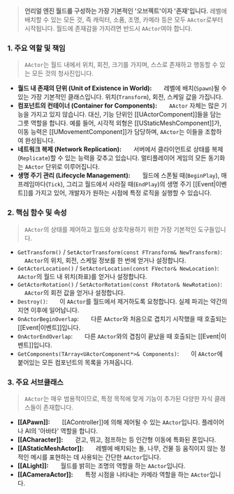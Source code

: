 
> **언리얼 엔진 월드를 구성하는 가장 기본적인 '오브젝트'이자 '존재'입니다.** 레벨에 배치할 수 있는 모든 것, 즉 캐릭터, 소품, 조명, 카메라 등은 모두 `AActor`로부터 시작됩니다. 월드에 존재감을 가지려면 반드시 `AActor`여야 합니다.

### **1. 주요 역할 및 책임**
> `AActor`는 월드 내에서 위치, 회전, 크기를 가지며, 스스로 존재하고 행동할 수 있는 모든 것의 청사진입니다.
* **월드 내 존재의 단위 (Unit of Existence in World):**
      레벨에 배치(`Spawn`)될 수 있는 가장 기본적인 클래스입니다. 위치(`Transform`), 회전, 스케일 값을 가집니다.
* **컴포넌트의 컨테이너 (Container for Components):**
      `AActor` 자체는 많은 기능을 가지고 있지 않습니다. 대신, 기능 단위인 [[UActorComponent]]들을 담는 그릇 역할을 합니다. 예를 들어, 시각적 외형은 [[UStaticMeshComponent]]가, 이동 능력은 [[UMovementComponent]]가 담당하며, `AActor`는 이들을 조합하여 완성됩니다.
* **네트워크 복제 (Network Replication):**
      서버에서 클라이언트로 상태를 복제(`Replicate`)할 수 있는 능력을 갖추고 있습니다. 멀티플레이어 게임의 모든 동기화는 `AActor` 단위로 이루어집니다.
* **생명 주기 관리 (Lifecycle Management):**
      월드에 스폰될 때(`BeginPlay`), 매 프레임마다(`Tick`), 그리고 월드에서 사라질 때(`EndPlay`)의 생명 주기 [[Event|이벤트]]를 가지고 있어, 개발자가 원하는 시점에 특정 로직을 실행할 수 있습니다.

### **2. 핵심 함수 및 속성**
> `AActor`의 상태를 제어하고 월드와 상호작용하기 위한 가장 기본적인 도구들입니다.
* `GetTransform()` / `SetActorTransform(const FTransform& NewTransform)`:
      `AActor`의 위치, 회전, 스케일 정보를 한 번에 얻거나 설정합니다.
* `GetActorLocation()` / `SetActorLocation(const FVector& NewLocation)`:
	`AActor`의 월드 내 위치(좌표)를 얻거나 설정합니다.
* `GetActorRotation()` / `SetActorRotation(const FRotator& NewRotation)`:
      `AActor`의 회전 값을 얻거나 설정합니다.
* `Destroy()`:
      이 `AActor`를 월드에서 제거하도록 요청합니다. 실제 파괴는 약간의 지연 이후에 일어납니다.
* `OnActorBeginOverlap`:
      다른 `AActor`와 처음으로 겹치기 시작했을 때 호출되는 [[Event|이벤트]]입니다.
* `OnActorEndOverlap`:
      다른 `AActor`와의 겹침이 끝났을 때 호출되는 [[Event|이벤트]]입니다.
* `GetComponents(TArray<UActorComponent*>& Components)`:
      이 `AActor`에 붙어있는 모든 컴포넌트의 목록을 가져옵니다.

### **3. 주요 서브클래스**
> `AActor`는 매우 범용적이므로, 특정 목적에 맞게 기능이 추가된 다양한 자식 클래스들이 존재합니다.
* **[[APawn]]:**
      [[AController]]에 의해 제어될 수 있는 `AActor`입니다. 플레이어나 AI의 '아바타' 역할을 합니다.
* **[[ACharacter]]:**
      걷고, 뛰고, 점프하는 등 인간형 이동에 특화된 폰입니다.
* **[[AStaticMeshActor]]:**
      레벨에 배치되는 돌, 나무, 건물 등 움직이지 않는 정적인 메시를 표현하는 데 사용되는 간단한 `AActor`입니다.
* **[[ALight]]:**
      월드를 밝히는 조명의 역할을 하는 `AActor`입니다.
* **[[ACameraActor]]:**
      특정 시점을 나타내는 카메라 역할을 하는 `AActor`입니다.
